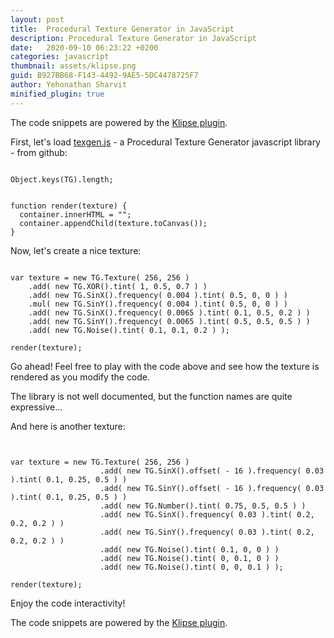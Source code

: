 ```yaml
---
layout: post
title:  Procedural Texture Generator in JavaScript
description: Procedural Texture Generator in JavaScript
date:   2020-09-10 06:23:22 +0200
categories: javascript
thumbnail: assets/klipse.png
guid: B927BB68-F143-4492-9AE5-5DC4478725F7
author: Yehonathan Sharvit
minified_plugin: true
---
```



The code snippets are powered by the [Klipse plugin](https://github.com/viebel/klipse).

First, let's load [texgen.js](https://github.com/mrdoob/texgen.js) - a Procedural Texture Generator javascript library - from github:

<pre>
<code class="language-eval-js" data-external-libs="https://raw.githubusercontent.com/mrdoob/texgen.js/master/src/TexGen.js">
Object.keys(TG).length;
</code></pre>

<pre class="hidden">
<code class="language-eval-js">
function render(texture) {
  container.innerHTML = "";  
  container.appendChild(texture.toCanvas());
}
</code></pre>

Now, let's create a nice texture:

<pre>
<code class="language-eval-js" data-preamble="container =document.getElementById('c0');">
var texture = new TG.Texture( 256, 256 )
    .add( new TG.XOR().tint( 1, 0.5, 0.7 ) )
    .add( new TG.SinX().frequency( 0.004 ).tint( 0.5, 0, 0 ) )
    .mul( new TG.SinY().frequency( 0.004 ).tint( 0.5, 0, 0 ) )
    .add( new TG.SinX().frequency( 0.0065 ).tint( 0.1, 0.5, 0.2 ) )
    .add( new TG.SinY().frequency( 0.0065 ).tint( 0.5, 0.5, 0.5 ) )
    .add( new TG.Noise().tint( 0.1, 0.1, 0.2 ) );

render(texture);
</code></pre>

<div id="c0"></div>

Go ahead! Feel free to play with the code above and see how the texture is rendered as you modify the code.

The library is not well documented, but the function names are quite expressive...


And here is another texture:

<pre>
<code class="language-eval-js" data-preamble="container =document.getElementById('c1');">

var texture = new TG.Texture( 256, 256 )
					.add( new TG.SinX().offset( - 16 ).frequency( 0.03 ).tint( 0.1, 0.25, 0.5 ) )
					.add( new TG.SinY().offset( - 16 ).frequency( 0.03 ).tint( 0.1, 0.25, 0.5 ) )
					.add( new TG.Number().tint( 0.75, 0.5, 0.5 ) )
					.add( new TG.SinX().frequency( 0.03 ).tint( 0.2, 0.2, 0.2 ) )
					.add( new TG.SinY().frequency( 0.03 ).tint( 0.2, 0.2, 0.2 ) )
					.add( new TG.Noise().tint( 0.1, 0, 0 ) )
					.add( new TG.Noise().tint( 0, 0.1, 0 ) )
					.add( new TG.Noise().tint( 0, 0, 0.1 ) );

render(texture);
</code></pre>

<div id="c1"></div>

Enjoy the code interactivity!

The code snippets are powered by the [Klipse plugin](https://github.com/viebel/klipse).

<style>
canvas {
  border: rgb(35, 41, 45) 1px solid;
  margin: 10px 20px;
}
			
</style>
